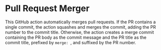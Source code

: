 # Pull Request Merger

This GitHub action automatically merges pull requests. If the PR contains a single commit, the action squashes and merges the commit, adding the PR number to the commit title. Otherwise, the action creates a merge commit containing the PR body as the commit message and the PR title as the commit title, prefixed by `merge: `, and suffixed by the PR number.
